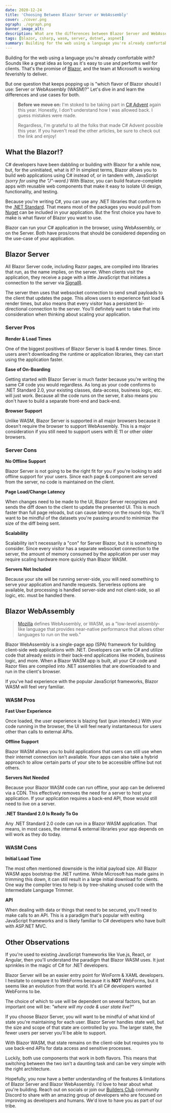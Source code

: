 ```yaml
---
date: 2020-12-24
title: 'Choosing Between Blazor Server or WebAssembly'
cover: ./cover.png
ograph: ./ograph.png
banner_image_alt:
description: What are the differences between Blazor Server and WebAssembly (WASM)? When should you use each and why?
tags: [blazor, csharp, wasm, server, dotnet, aspnet]
summary: Building for the web using a language you're already comfortable with? Sounds like a great idea as long as it's easy to use and performs well for clients.
---
```


Building for the web using a language you're already comfortable with? Sounds
like a great idea as long as it's easy to use and performs well for
clients. That's the promise of
[Blazor](https://dotnet.microsoft.com/apps/aspnet/web-apps/blazor), and the
team at Microsoft is working feverishly to deliver.

But one question that keeps popping up is "which flavor of Blazor should I
use: Server or WebAssembly (WASM)?" Let's dive in and learn the differences
and use cases for both.

<!--more-->

> **Before we move on:** I'm stoked to be taking part in
> [C# Advent](https://www.csadvent.christmas/)
> again this year. Honestly, I don't understand how I was allowed back.
> I guess mistakes were made.
>
> Regardless, I'm grateful to all the folks that made C# Advent possible
> this year. If you haven't read the other articles, be sure to check out
> the link and enjoy!

## What the Blazor!?

C# developers have been dabbling or building with Blazor for a while
now, but, for the uninitiated, what is it? In simplest terms, Blazor allows
you to build web applications using C# instead of, or in tandem with,
JavaScript _(sorry for using the "J"-word.)_ With Blazor, you can build
feature-complete apps with reusable web components that make it easy to
isolate UI design, functionality, and testing.

Because you're writing C#, you can use any .NET libraries that conform to the
[.NET Standard](https://dotnet.microsoft.com/platform/dotnet-standard). That
means most of the packages you would pull from [Nuget](https://www.nuget.org/)
can be included in your application. But the first choice you have to make
is what flavor of Blazor you want to use.

Blazor can run your C# application in the browser, using WebAssembly, or on
the Server. Both have pros/cons that should be considered depending on the
use-case of your application.

## Blazor Server

All Blazor Server code, including Razor pages, are compiled into libraries
that run, as the name implies, on the server. When clients visit the
application, they receive a page with a little JavaScript that initiates
a connection to the server via
[SignalR](https://docs.microsoft.com/en-us/aspnet/signalr/overview/getting-started/introduction-to-signalr).

The server then uses that websocket connection to send small payloads to
the client that updates the page. This allows users to experience fast
load &amp; render times, but also means that every visitor has a
persistent bi-directional connection to the server. You'll definitely want
to take that into consideration when thinking about scaling your application.

### Server Pros

**Render &amp; Load Times**

One of the biggest positives of Blazor Server is load &amp; render times.
Since users aren't downloading the runtime or application libraries, they
can start using the application faster.

**Ease of On-Boarding**

Getting started with Blazor Server is much faster because you're writing
the same C# code you would regardless. As long as your code conforms to
.NET Standard 2.0, your existing classes, data-access, business logic,
etc. will just work. Because all the code runs on the server, it also
means you don't have to build a separate front-end and back-end.

**Browser Support**

Unlike WASM, Blazor Server is supported in all major browsers because it
doesn't require the browser to support WebAssembly. This is a major
consideration if you still need to support users with IE 11 or other older
browsers.

### Server Cons

**No Offline Support**

Blazor Server is not going to be the right fit for you if you're looking
to add offline support for your users. Since each page &amp; component
are served from the server, no code is maintained on the client.

**Page Load/Change Latency**

When changes need to be made to the UI, Blazor Server recognizes and sends
the diff down to the client to update the presented UI. This is much faster
than full page reloads, but can cause latency on the round-trip. You'll want
to be mindful of the datasets you're passing around to minimize the size of
the diff being sent.

**Scalability**

Scalability isn't necessarily a "con" for Server Blazor, but it is something to
consider. Since every visitor has a separate websocket connection to the
server, the amount of memory consumed by the application per user may require
scaling hardware more quickly than Blazor WASM.

**Servers Not Included**

Because your site will be running server-side, you will need something to serve
your application and handle requests. Serverless options are available, but
processing is handled server-side and not client-side, so all logic, etc. must
be handled there.

## Blazor WebAssembly

> [Mozilla](https://developer.mozilla.org/en-US/docs/WebAssembly) defines
> WebAssembly, or WASM, as a "low-level assembly-like language that provides
> near-native performance that allows other languages to run on the web."

Blazor WebAssembly is a single-page app (SPA) framework for building
client-side web applications with .NET. Developers can write C# and utilize
code that already exists in their back-end applications like models, business
logic, and more. When a Blazor WASM app is built, all your C# code and Razor
files are compiled into .NET assemblies that are downloaded to and run in
the client's browser.

If you've had experience with the popular JavaScript frameworks, Blazor WASM
will feel very familiar.

### WASM Pros

**Fast User Experience**

Once loaded, the user experience is blazing fast (pun intended.) With your
code running in the browser, the UI will feel nearly instantaneous for users
other than calls to external APIs.

**Offline Support**

Blazor WASM allows you to build applications that users can still use when
their internet connection isn't available. Your apps can also take a hybrid
approach to allow certain parts of your site to be accessible offline but not
others.

**Servers Not Needed**

Because your Blazor WASM code can run offline, your app can be delivered via
a CDN. This effectively removes the need for a server to host your application.
If your application requires a back-end API, those would still need to live on
a server.

**.NET Standard 2.0 Is Ready To Go**

Any .NET Standard 2.0 code can run in a Blazor WASM application. That means,
in most cases, the internal &amp; external libraries your app depends on will
work as they do today.

### WASM Cons

**Initial Load Time**

The most often mentioned downside is the initial payload size. All Blazor
WASM apps bootstrap the .NET runtime. While Microsoft has made gains in
trimming this down, it can still result in a large initial download for
clients. One way the compiler tries to help is by tree-shaking unused code
with the Intermediate Language Trimmer.

**API**

When dealing with data or things that need to be secured, you'll need to
make calls to an API. This is a paradigm that's popular with exiting
JavaScript frameworks and is likely familiar to C# developers who have
built with ASP.NET MVC.

## Other Observations

If you're used to existing JavaScript frameworks like Vue.js, React, or
Angular, then you'll understand the paradigm that Blazor WASM uses. It
just sprinkles in the magic of C# for .NET developers.

Blazor Server will be an easier entry point for WinForm &amp; XAML
developers. I hesitate to compare it to WebForms because it is **NOT**
WebForms, but it seems like an evolution from that world. It's all
C# developers wanted WebForms to be.

The choice of which to use will be dependent on several factors, but
an important one will be: _"where will my code &amp; user state live?"_

If you choose Blazor Server, you will want to be mindful of what kind
of state you're maintaining for each user. Blazor Server handles state
well, but the size and scope of that state are controlled by you. The
larger state, the fewer users per server you'll be able to support.

With Blazor WASM, that state remains on the client-side but requires
you to use back-end APIs for data access and sensitive processes.

Luckily, both use components that work in both flavors. This means that
switching between the two isn't a daunting task and can be very simple
with the right architecture.

Hopefully, you now have a better understanding of the features &amp;
limitations of Blazor Server and Blazor WebAssembly. I'd love to
hear about what you're building. Reach out on socials or join our
[Builders Club](https://discord.gg/XSG7HJm) community Discord to
share with an amazing group of developers who are focused on improving
as developers and humans. We'd love to have you as part of our tribe.
